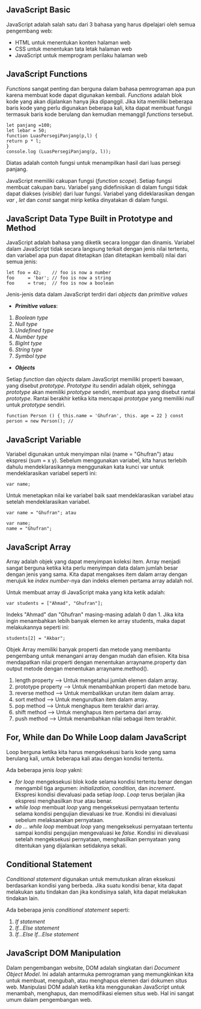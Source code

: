 ## **JavaScript Basic**
JavaScript adalah salah satu dari 3 bahasa yang harus dipelajari oleh semua pengembang web: 
- HTML untuk menentukan konten halaman web
- CSS untuk menentukan tata letak halaman web
- JavaScript untuk memprogram perilaku halaman web

## JavaScript Functions
_Functions_ sangat penting dan berguna dalam bahasa pemrograman apa pun karena membuat kode dapat digunakan kembali. _Functions_ adalah blok kode yang akan dijalankan hanya jika dipanggil. Jika kita memiliki beberapa baris kode yang perlu digunakan beberapa kali, kita dapat membuat fungsi termasuk baris kode berulang dan kemudian memanggil _functions_ tersebut.

    let panjang =100;
    let lebar = 50;
    function LuasPersegiPanjang(p,l) {
    return p * l;
    }
    console.log (LuasPersegiPanjang(p, l));
    
Diatas adalah contoh fungsi untuk menampilkan hasil dari luas persegi panjang.

JavaScript memiliki cakupan fungsi (_function scope_). Setiap fungsi membuat cakupan baru. Variabel yang didefinisikan di dalam fungsi tidak dapat diakses (_visible_) dari luar fungsi. Variabel yang dideklarasikan dengan _var_ , _let_ dan _const_ sangat mirip ketika dinyatakan di dalam fungsi.

## JavaScript Data Type Built in Prototype and Method
JavaScript adalah bahasa yang diketik secara longgar dan dinamis. Variabel dalam JavaScript tidak secara langsung terkait dengan jenis nilai tertentu, dan variabel apa pun dapat ditetapkan (dan ditetapkan kembali) nilai dari semua jenis:

    let foo = 42;    // foo is now a number
    foo     = 'bar'; // foo is now a string
    foo     = true;  // foo is now a boolean

Jenis-jenis data dalam JavaScript terdiri dari _objects_ dan _primitive values_
- _**Primitive values**_:

1. _Boolean type_
2. _Null type_
3. _Undefined type_
4. _Number type_
5. _BigInt type_
6. _String type_
7. _Symbol type_

- _**Objects**_

Setiap _function_ dan _objects_ dalam JavaScript memiliki properti bawaan, yang disebut _prototype_. _Prototype_ itu sendiri adalah objek, sehingga _prototype_ akan memiliki _prototype_ sendiri, membuat apa yang disebut rantai _prototype_. Rantai berakhir ketika kita mencapai _prototype_ yang memiliki _null_ untuk _prototype_ sendiri.

    function Person () { this.name = 'Ghufran', this. age = 22 } const person = new Person(); // 

## JavaScript Variable

Variabel digunakan untuk menyimpan nilai (name = "Ghufran") atau ekspresi (sum = x y). Sebelum menggunakan variabel, kita harus terlebih dahulu mendeklarasikannya menggunakan kata kunci var untuk mendeklarasikan variabel seperti ini: 

    var name; 

Untuk menetapkan nilai ke variabel baik saat mendeklarasikan variabel atau setelah mendeklarasikan variabel.

    var name = "Ghufran"; atau 
 
    var name; 
    name = "Ghufran"; 

## JavaScript Array

Array adalah objek yang dapat menyimpan koleksi item. Array menjadi sangat berguna ketika kita perlu menyimpan data dalam jumlah besar dengan jenis yang sama. Kita dapat mengakses item dalam array dengan merujuk ke _index number_-nya dan indeks elemen pertama array adalah nol. 

Untuk membuat array di JavaScript maka yang kita ketik adalah:

    var students = ["Ahmad", "Ghufran"]; 

Indeks "Ahmad" dan "Ghufran" masing-masing adalah 0 dan 1. Jika kita ingin menambahkan lebih banyak elemen ke array students, maka dapat melakukannya seperti ini:

    students[2] = "Akbar";

Objek Array memiliki banyak properti dan metode yang membantu pengembang untuk menangani array dengan mudah dan efisien. Kita bisa mendapatkan nilai properti dengan menentukan arrayname.property dan output metode dengan menentukan arrayname.method().

1. length property –> Untuk mengetahui jumlah elemen dalam array.
2. prototype property –> Untuk menambahkan properti dan metode baru.
3. reverse method –> Untuk membalikkan urutan item dalam array.
4. sort method –> Untuk mengurutkan item dalam array.
5. pop method –> Untuk menghapus item terakhir dari array.
6. shift method –> Untuk menghapus item pertama dari array. 
7. push method –> Untuk menambahkan nilai sebagai item terakhir.

## For, While dan Do While Loop dalam JavaScript
Loop berguna ketika kita harus mengeksekusi baris kode yang sama berulang kali, untuk beberapa kali atau dengan kondisi tertentu.

Ada beberapa jenis _loop_ yakni:
- _for loop_ mengeksekusi blok kode selama kondisi tertentu benar dengan mengambil tiga argumen: _initialization, condition,_ dan _increment_. Ekspresi kondisi dievaluasi pada setiap _loop_. _Loop_ terus berjalan jika ekspresi menghasilkan _true_ atau benar.
- _while loop_ membuat _loop_ yang mengeksekusi pernyataan tertentu selama kondisi pengujian dievaluasi ke _true_. Kondisi ini dievaluasi sebelum melaksanakan pernyataan.
- _do … while loop_ membuat _loop_ yang mengeksekusi pernyataan tertentu sampai kondisi pengujian mengevaluasi ke _false_. Kondisi ini dievaluasi setelah mengeksekusi pernyataan, menghasilkan pernyataan yang ditentukan yang dijalankan setidaknya sekali.

## Conditional Statement
_Conditional statement_ digunakan untuk memutuskan aliran eksekusi berdasarkan kondisi yang berbeda. Jika suatu kondisi benar, kita dapat melakukan satu tindakan dan jika kondisinya salah, kita dapat melakukan tindakan lain.

Ada beberapa jenis _conditional statement_ seperti:
1.	_If statement_
2.	_If…Else statement_
3.	_If…Else If…Else statement_

## JavaScript DOM Manipulation
Dalam pengembangan website, DOM adalah singkatan dari _Document Object Model_. Ini adalah antarmuka pemrograman yang memungkinkan kita untuk membuat, mengubah, atau menghapus elemen dari dokumen situs web. Manipulasi DOM adalah ketika kita menggunakan JavaScript untuk menambah, menghapus, dan memodifikasi elemen situs web. Hal ini sangat umum dalam pengembangan web.


